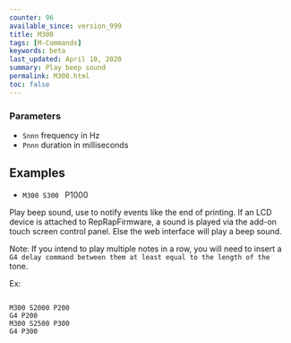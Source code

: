 ```yaml
---
counter: 96
available_since: version_999
title: M300
tags: [M-Commands] 
keywords: beta 
last_updated: April 10, 2020 
summary: Play beep sound 
permalink: M300.html
toc: false 
---
```



### Parameters

* `Snnn` frequency in Hz
* `Pnnn` duration in milliseconds

## Examples

* ` M300 S300  ` P1000

Play beep sound, use to notify events like the end of printing. If an LCD device is attached to RepRapFirmware, a sound is played via the add-on touch screen control panel. Else the web interface will play a beep sound.

Note: If you intend to play multiple notes in a row, you will need to insert a ` G4 delay command between them at least equal to the length of the  ` tone.

Ex:

```

M300 S2000 P200
G4 P200
M300 S2500 P300
G4 P300

```

